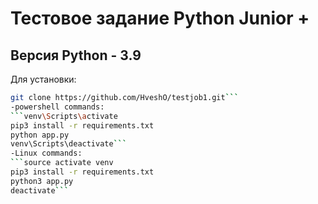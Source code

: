 # Тестовое задание Python Junior +
## Версия Python - 3.9
Для установки:
```bash
git clone https://github.com/HveshO/testjob1.git```
-powershell commands:
```venv\Scripts\activate
pip3 install -r requirements.txt
python app.py
venv\Scripts\deactivate```
-Linux commands:
```source activate venv
pip3 install -r requirements.txt
python3 app.py
deactivate```

